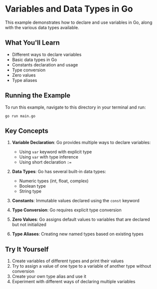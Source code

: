 # Variables and Data Types in Go

This example demonstrates how to declare and use variables in Go, along with the various data types available.

## What You'll Learn

- Different ways to declare variables
- Basic data types in Go
- Constants declaration and usage
- Type conversion
- Zero values
- Type aliases

## Running the Example

To run this example, navigate to this directory in your terminal and run:

```
go run main.go
```

## Key Concepts

1. **Variable Declaration**: Go provides multiple ways to declare variables:
   - Using `var` keyword with explicit type
   - Using `var` with type inference
   - Using short declaration `:=`

2. **Data Types**: Go has several built-in data types:
   - Numeric types (int, float, complex)
   - Boolean type
   - String type

3. **Constants**: Immutable values declared using the `const` keyword

4. **Type Conversion**: Go requires explicit type conversion

5. **Zero Values**: Go assigns default values to variables that are declared but not initialized

6. **Type Aliases**: Creating new named types based on existing types

## Try It Yourself

1. Create variables of different types and print their values
2. Try to assign a value of one type to a variable of another type without conversion
3. Create your own type alias and use it
4. Experiment with different ways of declaring multiple variables